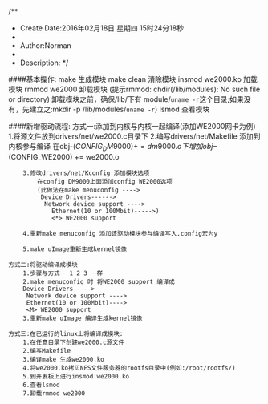 /**
* Create Date:2016年02月18日 星期四 15时24分18秒
* 
* Author:Norman
* 
* Description: 
*/

####基本操作:
    make 生成模块
    make clean 清除模块
    insmod we2000.ko 加载模块
    rmmod we2000 卸载模块
    (提示rmmod: chdir(/lib/modules): No such file or directory)
    卸载模块之前，确保/lib/下有 module/`uname -r`这个目录;如果没有，先建立之:mkdir -p /lib/modules/`uname -r`)
    lsmod 查看模块

####新增驱动流程:
    方式一:添加到内核与内核一起编译(添加WE2000网卡为例)
        1.将源文件放到drivers/net/we2000.c目录下
        2.编写drivers/net/Makefile 添加到内核参与编译
            在obj-$(CONFIG_DM9000) += dm9000.o下增加
            obj-$(CONFIG_WE2000) += we2000.o

        3.修改drivers/net/Kconfig 添加模块选项
            在config DM9000上面添加config WE2000选项
            (此做法在make menuconfig ---->
             Device Drivers------>
              Network device support ---->
                Ethernet(10 or 100Mbit)----->)
                <*> WE2000 support

        4.重新make menuconfig 添加该驱动模块参与编译写入.config宏为y

        5.make uImage重新生成kernel镜像

    方式二:将驱动编译成模块
        1.步骤与方式一 1 2 3 一样
        2.make menuconfig 时 将WE2000 support 编译成
        Device Drivers ---->
         Network device support ---->
         Ethernet(10 or 100Mbit)---->
         <M> WE2000 support
        3.重新make uImage 编译生成kernel镜像

    方式三:在已运行的linux上将编译成模块:
        1.在任意目录下创建we2000.c源文件
        2.编写Makefile 
        3.编译make 生成we2000.ko
        4.将we2000.ko拷贝NFS文件服务器的rootfs目录中(例如:/root/rootfs/)
        5.到开发板上进行insmod we2000.ko
        6.查看lsmod
        7.卸载rmmod we2000

